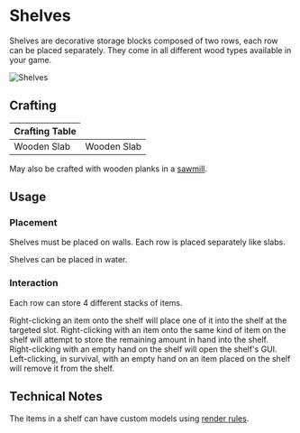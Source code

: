 # Shelves

<!--description:Learn everything about shelves, a decorative storage block.-->
<!--thumbnail:images/render/oak_shelf.png;A picture of various shelves holding various items.;large-->

Shelves are decorative storage blocks composed of two rows, each row can be placed separately. 
They come in all different wood types available in your game.

![Shelves](../images/shelves.png)

## Crafting

<table class="crafting-grid">
<thead>
    <th>Crafting Table</th>
</thead>
<tbody>
    <tr>
        <td>Wooden Slab</td>
        <td>Wooden Slab</td>
    </tr>
</tbody>
</table>

May also be crafted with wooden planks in a [sawmill](sawmill.md).

## Usage

### Placement

Shelves must be placed on walls.
Each row is placed separately like slabs.

Shelves can be placed in water.

### Interaction

Each row can store 4 different stacks of items.

Right-clicking an item onto the shelf will place one of it into the shelf at the targeted slot.
Right-clicking with an item onto the same kind of item on the shelf will attempt to store the remaining amount in hand into the shelf.   
Right-clicking with an empty hand on the shelf will open the shelf's GUI.  
Left-clicking, in survival, with an empty hand on an item placed on the shelf will remove it from the shelf.

## Technical Notes

The items in a shelf can have custom models using [render rules](technical/render_rules.md).

<!--include:2:./technical/render_rules.md-->
